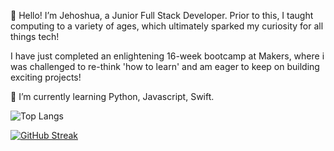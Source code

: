 👋 Hello! I’m Jehoshua, a Junior Full Stack Developer. Prior to this, I taught computing to a variety of ages, which ultimately sparked my curiosity for all things tech! 

I have just completed an enlightening 16-week bootcamp at Makers, where i was challenged to re-think 'how to learn' and am eager to keep on building exciting projects!


🌱 I’m currently learning Python, Javascript, Swift.

![Top Langs](https://github-readme-stats.vercel.app/api/top-langs/?username=AVJehoshua&layout=compact&theme=dark)

[![GitHub Streak](https://streak-stats.demolab.com?user=AVJehoshua&theme=navy-gear&date_format=j%20M%5B%20Y%5D)](https://git.io/streak-stats)


<!---
AVJehoshua/AVJehoshua is a ✨ special ✨ repository because its `README.md` (this file) appears on your GitHub profile.
You can click the Preview link to take a look at your changes.
--->
